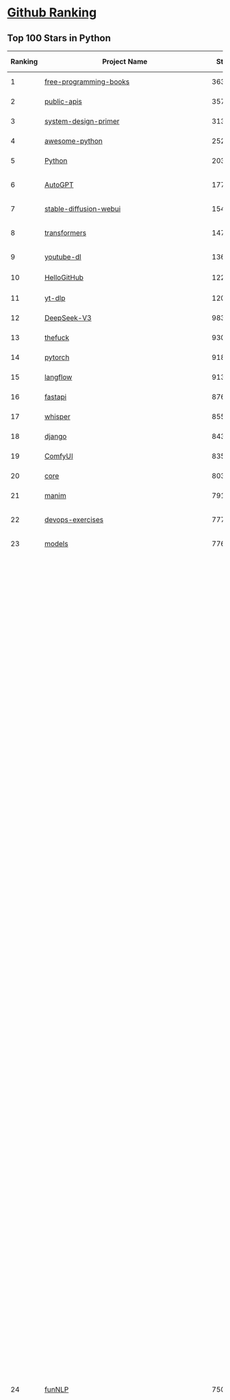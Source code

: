 [Github Ranking](../README.md)
==========

## Top 100 Stars in Python

| Ranking | Project Name | Stars | Forks | Language | Open Issues | Description | Last Commit |
| ------- | ------------ | ----- | ----- | -------- | ----------- | ----------- | ----------- |
| 1 | [free-programming-books](https://github.com/EbookFoundation/free-programming-books) | 363754 | 63819 | Python | 30 | :books: Freely available programming books | 2025-07-22T19:36:31Z |
| 2 | [public-apis](https://github.com/public-apis/public-apis) | 357927 | 37554 | Python | 2 | A collective list of free APIs | 2025-05-20T15:56:34Z |
| 3 | [system-design-primer](https://github.com/donnemartin/system-design-primer) | 313145 | 51447 | Python | 247 | Learn how to design large-scale systems. Prep for the system design interview.  Includes Anki flashcards. | 2025-05-21T11:13:33Z |
| 4 | [awesome-python](https://github.com/vinta/awesome-python) | 252063 | 26025 | Python | 0 | An opinionated list of awesome Python frameworks, libraries, software and resources. | 2025-07-17T16:35:51Z |
| 5 | [Python](https://github.com/TheAlgorithms/Python) | 203272 | 47105 | Python | 73 | All Algorithms implemented in Python | 2025-07-21T19:29:29Z |
| 6 | [AutoGPT](https://github.com/Significant-Gravitas/AutoGPT) | 177241 | 45898 | Python | 148 | AutoGPT is the vision of accessible AI for everyone, to use and to build on. Our mission is to provide the tools, so that you can focus on what matters. | 2025-07-26T23:24:58Z |
| 7 | [stable-diffusion-webui](https://github.com/AUTOMATIC1111/stable-diffusion-webui) | 154886 | 28750 | Python | 2361 | Stable Diffusion web UI | 2025-05-03T06:17:03Z |
| 8 | [transformers](https://github.com/huggingface/transformers) | 147497 | 29789 | Python | 1060 | 🤗 Transformers: the model-definition framework for state-of-the-art machine learning models in text, vision, audio, and multimodal models, for both inference and training.  | 2025-07-26T21:15:16Z |
| 9 | [youtube-dl](https://github.com/ytdl-org/youtube-dl) | 136636 | 10413 | Python | 3644 | Command-line program to download videos from YouTube.com and other video sites | 2025-05-04T11:53:05Z |
| 10 | [HelloGitHub](https://github.com/521xueweihan/HelloGitHub) | 122750 | 10572 | Python | 206 | :octocat: 分享 GitHub 上有趣、入门级的开源项目。Share interesting, entry-level open source projects on GitHub. | 2025-06-27T04:22:51Z |
| 11 | [yt-dlp](https://github.com/yt-dlp/yt-dlp) | 120184 | 9529 | Python | 1594 | A feature-rich command-line audio/video downloader | 2025-07-26T22:59:03Z |
| 12 | [DeepSeek-V3](https://github.com/deepseek-ai/DeepSeek-V3) | 98385 | 16028 | Python | 39 | None | 2025-06-27T08:46:37Z |
| 13 | [thefuck](https://github.com/nvbn/thefuck) | 93048 | 3734 | Python | 285 | Magnificent app which corrects your previous console command. | 2024-07-19T14:56:13Z |
| 14 | [pytorch](https://github.com/pytorch/pytorch) | 91806 | 24778 | Python | 15333 | Tensors and Dynamic neural networks in Python with strong GPU acceleration | 2025-07-27T03:32:30Z |
| 15 | [langflow](https://github.com/langflow-ai/langflow) | 91334 | 7165 | Python | 463 | Langflow is a powerful tool for building and deploying AI-powered agents and workflows. | 2025-07-27T00:34:12Z |
| 16 | [fastapi](https://github.com/fastapi/fastapi) | 87687 | 7647 | Python | 50 | FastAPI framework, high performance, easy to learn, fast to code, ready for production | 2025-07-26T21:27:59Z |
| 17 | [whisper](https://github.com/openai/whisper) | 85595 | 10488 | Python | 0 | Robust Speech Recognition via Large-Scale Weak Supervision | 2025-06-26T01:05:52Z |
| 18 | [django](https://github.com/django/django) | 84366 | 32738 | Python | 0 | The Web framework for perfectionists with deadlines. | 2025-07-25T11:59:13Z |
| 19 | [ComfyUI](https://github.com/comfyanonymous/ComfyUI) | 83574 | 9265 | Python | 2414 | The most powerful and modular diffusion model GUI, api and backend with a graph/nodes interface. | 2025-07-26T22:33:49Z |
| 20 | [core](https://github.com/home-assistant/core) | 80397 | 34463 | Python | 2411 | :house_with_garden: Open source home automation that puts local control and privacy first. | 2025-07-26T19:58:54Z |
| 21 | [manim](https://github.com/3b1b/manim) | 79124 | 6808 | Python | 449 | Animation engine for explanatory math videos | 2025-06-14T15:50:43Z |
| 22 | [devops-exercises](https://github.com/bregman-arie/devops-exercises) | 77749 | 17433 | Python | 35 | Linux, Jenkins, AWS, SRE, Prometheus, Docker, Python, Ansible, Git, Kubernetes, Terraform, OpenStack, SQL, NoSQL, Azure, GCP, DNS, Elastic, Network, Virtualization. DevOps Interview Questions | 2025-04-24T19:36:05Z |
| 23 | [models](https://github.com/tensorflow/models) | 77626 | 45529 | Python | 1075 | Models and examples built with TensorFlow | 2025-07-21T19:09:41Z |
| 24 | [funNLP](https://github.com/fighting41love/funNLP) | 75053 | 14926 | Python | 33 | 中英文敏感词、语言检测、中外手机/电话归属地/运营商查询、名字推断性别、手机号抽取、身份证抽取、邮箱抽取、中日文人名库、中文缩写库、拆字词典、词汇情感值、停用词、反动词表、暴恐词表、繁简体转换、英文模拟中文发音、汪峰歌词生成器、职业名称词库、同义词库、反义词库、否定词库、汽车品牌词库、汽车零件词库、连续英文切割、各种中文词向量、公司名字大全、古诗词库、IT词库、财经词库、成语词库、地名词库、历史名人词库、诗词词库、医学词库、饮食词库、法律词库、汽车词库、动物词库、中文聊天语料、中文谣言数据、百度中文问答数据集、句子相似度匹配算法集合、bert资源、文本生成&摘要相关工具、cocoNLP信息抽取工具、国内电话号码正则匹配、清华大学XLORE:中英文跨语言百科知识图谱、清华大学人工智能技术系列报告、自然语言生成、NLU太难了系列、自动对联数据及机器人、用户名黑名单列表、罪名法务名词及分类模型、微信公众号语料、cs224n深度学习自然语言处理课程、中文手写汉字识别、中文自然语言处理 语料/数据集、变量命名神器、分词语料库+代码、任务型对话英文数据集、ASR 语音数据集 + 基于深度学习的中文语音识别系统、笑声检测器、Microsoft多语言数字/单位/如日期时间识别包、中华新华字典数据库及api(包括常用歇后语、成语、词语和汉字)、文档图谱自动生成、SpaCy 中文模型、Common Voice语音识别数据集新版、神经网络关系抽取、基于bert的命名实体识别、关键词(Keyphrase)抽取包pke、基于医疗领域知识图谱的问答系统、基于依存句法与语义角色标注的事件三元组抽取、依存句法分析4万句高质量标注数据、cnocr：用来做中文OCR的Python3包、中文人物关系知识图谱项目、中文nlp竞赛项目及代码汇总、中文字符数据、speech-aligner: 从“人声语音”及其“语言文本”产生音素级别时间对齐标注的工具、AmpliGraph: 知识图谱表示学习(Python)库：知识图谱概念链接预测、Scattertext 文本可视化(python)、语言/知识表示工具：BERT & ERNIE、中文对比英文自然语言处理NLP的区别综述、Synonyms中文近义词工具包、HarvestText领域自适应文本挖掘工具（新词发现-情感分析-实体链接等）、word2word：(Python)方便易用的多语言词-词对集：62种语言/3,564个多语言对、语音识别语料生成工具：从具有音频/字幕的在线视频创建自动语音识别(ASR)语料库、构建医疗实体识别的模型（包含词典和语料标注）、单文档非监督的关键词抽取、Kashgari中使用gpt-2语言模型、开源的金融投资数据提取工具、文本自动摘要库TextTeaser: 仅支持英文、人民日报语料处理工具集、一些关于自然语言的基本模型、基于14W歌曲知识库的问答尝试--功能包括歌词接龙and已知歌词找歌曲以及歌曲歌手歌词三角关系的问答、基于Siamese bilstm模型的相似句子判定模型并提供训练数据集和测试数据集、用Transformer编解码模型实现的根据Hacker News文章标题自动生成评论、用BERT进行序列标记和文本分类的模板代码、LitBank：NLP数据集——支持自然语言处理和计算人文学科任务的100部带标记英文小说语料、百度开源的基准信息抽取系统、虚假新闻数据集、Facebook: LAMA语言模型分析，提供Transformer-XL/BERT/ELMo/GPT预训练语言模型的统一访问接口、CommonsenseQA：面向常识的英文QA挑战、中文知识图谱资料、数据及工具、各大公司内部里大牛分享的技术文档 PDF 或者 PPT、自然语言生成SQL语句（英文）、中文NLP数据增强（EDA）工具、英文NLP数据增强工具 、基于医药知识图谱的智能问答系统、京东商品知识图谱、基于mongodb存储的军事领域知识图谱问答项目、基于远监督的中文关系抽取、语音情感分析、中文ULMFiT-情感分析-文本分类-语料及模型、一个拍照做题程序、世界各国大规模人名库、一个利用有趣中文语料库 qingyun 训练出来的中文聊天机器人、中文聊天机器人seqGAN、省市区镇行政区划数据带拼音标注、教育行业新闻语料库包含自动文摘功能、开放了对话机器人-知识图谱-语义理解-自然语言处理工具及数据、中文知识图谱：基于百度百科中文页面-抽取三元组信息-构建中文知识图谱、masr: 中文语音识别-提供预训练模型-高识别率、Python音频数据增广库、中文全词覆盖BERT及两份阅读理解数据、ConvLab：开源多域端到端对话系统平台、中文自然语言处理数据集、基于最新版本rasa搭建的对话系统、基于TensorFlow和BERT的管道式实体及关系抽取、一个小型的证券知识图谱/知识库、复盘所有NLP比赛的TOP方案、OpenCLaP：多领域开源中文预训练语言模型仓库、UER：基于不同语料+编码器+目标任务的中文预训练模型仓库、中文自然语言处理向量合集、基于金融-司法领域(兼有闲聊性质)的聊天机器人、g2pC：基于上下文的汉语读音自动标记模块、Zincbase 知识图谱构建工具包、诗歌质量评价/细粒度情感诗歌语料库、快速转化「中文数字」和「阿拉伯数字」、百度知道问答语料库、基于知识图谱的问答系统、jieba_fast 加速版的jieba、正则表达式教程、中文阅读理解数据集、基于BERT等最新语言模型的抽取式摘要提取、Python利用深度学习进行文本摘要的综合指南、知识图谱深度学习相关资料整理、维基大规模平行文本语料、StanfordNLP 0.2.0：纯Python版自然语言处理包、NeuralNLP-NeuralClassifier：腾讯开源深度学习文本分类工具、端到端的封闭域对话系统、中文命名实体识别：NeuroNER vs. BertNER、新闻事件线索抽取、2019年百度的三元组抽取比赛：“科学空间队”源码、基于依存句法的开放域文本知识三元组抽取和知识库构建、中文的GPT2训练代码、ML-NLP - 机器学习(Machine Learning)NLP面试中常考到的知识点和代码实现、nlp4han:中文自然语言处理工具集(断句/分词/词性标注/组块/句法分析/语义分析/NER/N元语法/HMM/代词消解/情感分析/拼写检查、XLM：Facebook的跨语言预训练语言模型、用基于BERT的微调和特征提取方法来进行知识图谱百度百科人物词条属性抽取、中文自然语言处理相关的开放任务-数据集-当前最佳结果、CoupletAI - 基于CNN+Bi-LSTM+Attention 的自动对对联系统、抽象知识图谱、MiningZhiDaoQACorpus - 580万百度知道问答数据挖掘项目、brat rapid annotation tool: 序列标注工具、大规模中文知识图谱数据：1.4亿实体、数据增强在机器翻译及其他nlp任务中的应用及效果、allennlp阅读理解:支持多种数据和模型、PDF表格数据提取工具 、 Graphbrain：AI开源软件库和科研工具，目的是促进自动意义提取和文本理解以及知识的探索和推断、简历自动筛选系统、基于命名实体识别的简历自动摘要、中文语言理解测评基准，包括代表性的数据集&基准模型&语料库&排行榜、树洞 OCR 文字识别 、从包含表格的扫描图片中识别表格和文字、语声迁移、Python口语自然语言处理工具集(英文)、 similarity：相似度计算工具包，java编写、海量中文预训练ALBERT模型 、Transformers 2.0 、基于大规模音频数据集Audioset的音频增强 、Poplar：网页版自然语言标注工具、图片文字去除，可用于漫画翻译 、186种语言的数字叫法库、Amazon发布基于知识的人-人开放领域对话数据集 、中文文本纠错模块代码、繁简体转换 、 Python实现的多种文本可读性评价指标、类似于人名/地名/组织机构名的命名体识别数据集 、东南大学《知识图谱》研究生课程(资料)、. 英文拼写检查库 、 wwsearch是企业微信后台自研的全文检索引擎、CHAMELEON：深度学习新闻推荐系统元架构 、 8篇论文梳理BERT相关模型进展与反思、DocSearch：免费文档搜索引擎、 LIDA：轻量交互式对话标注工具 、aili - the fastest in-memory index in the East 东半球最快并发索引 、知识图谱车音工作项目、自然语言生成资源大全 、中日韩分词库mecab的Python接口库、中文文本摘要/关键词提取、汉字字符特征提取器 (featurizer)，提取汉字的特征（发音特征、字形特征）用做深度学习的特征、中文生成任务基准测评 、中文缩写数据集、中文任务基准测评 - 代表性的数据集-基准(预训练)模型-语料库-baseline-工具包-排行榜、PySS3：面向可解释AI的SS3文本分类器机器可视化工具 、中文NLP数据集列表、COPE - 格律诗编辑程序、doccano：基于网页的开源协同多语言文本标注工具 、PreNLP：自然语言预处理库、简单的简历解析器，用来从简历中提取关键信息、用于中文闲聊的GPT2模型：GPT2-chitchat、基于检索聊天机器人多轮响应选择相关资源列表(Leaderboards、Datasets、Papers)、(Colab)抽象文本摘要实现集锦(教程 、词语拼音数据、高效模糊搜索工具、NLP数据增广资源集、微软对话机器人框架 、 GitHub Typo Corpus：大规模GitHub多语言拼写错误/语法错误数据集、TextCluster：短文本聚类预处理模块 Short text cluster、面向语音识别的中文文本规范化、BLINK：最先进的实体链接库、BertPunc：基于BERT的最先进标点修复模型、Tokenizer：快速、可定制的文本词条化库、中文语言理解测评基准，包括代表性的数据集、基准(预训练)模型、语料库、排行榜、spaCy 医学文本挖掘与信息提取 、 NLP任务示例项目代码集、 python拼写检查库、chatbot-list - 行业内关于智能客服、聊天机器人的应用和架构、算法分享和介绍、语音质量评价指标(MOSNet, BSSEval, STOI, PESQ, SRMR)、 用138GB语料训练的法文RoBERTa预训练语言模型 、BERT-NER-Pytorch：三种不同模式的BERT中文NER实验、无道词典 - 有道词典的命令行版本，支持英汉互查和在线查询、2019年NLP亮点回顾、 Chinese medical dialogue data 中文医疗对话数据集 、最好的汉字数字(中文数字)-阿拉伯数字转换工具、 基于百科知识库的中文词语多词义/义项获取与特定句子词语语义消歧、awesome-nlp-sentiment-analysis - 情感分析、情绪原因识别、评价对象和评价词抽取、LineFlow：面向所有深度学习框架的NLP数据高效加载器、中文医学NLP公开资源整理 、MedQuAD：(英文)医学问答数据集、将自然语言数字串解析转换为整数和浮点数、Transfer Learning in Natural Language Processing (NLP) 、面向语音识别的中文/英文发音辞典、Tokenizers：注重性能与多功能性的最先进分词器、CLUENER 细粒度命名实体识别 Fine Grained Named Entity Recognition、 基于BERT的中文命名实体识别、中文谣言数据库、NLP数据集/基准任务大列表、nlp相关的一些论文及代码, 包括主题模型、词向量(Word Embedding)、命名实体识别(NER)、文本分类(Text Classificatin)、文本生成(Text Generation)、文本相似性(Text Similarity)计算等，涉及到各种与nlp相关的算法，基于keras和tensorflow 、Python文本挖掘/NLP实战示例、 Blackstone：面向非结构化法律文本的spaCy pipeline和NLP模型通过同义词替换实现文本“变脸” 、中文 预训练 ELECTREA 模型: 基于对抗学习 pretrain Chinese Model 、albert-chinese-ner - 用预训练语言模型ALBERT做中文NER 、基于GPT2的特定主题文本生成/文本增广、开源预训练语言模型合集、多语言句向量包、编码、标记和实现：一种可控高效的文本生成方法、 英文脏话大列表 、attnvis：GPT2、BERT等transformer语言模型注意力交互可视化、CoVoST：Facebook发布的多语种语音-文本翻译语料库，包括11种语言(法语、德语、荷兰语、俄语、西班牙语、意大利语、土耳其语、波斯语、瑞典语、蒙古语和中文)的语音、文字转录及英文译文、Jiagu自然语言处理工具 - 以BiLSTM等模型为基础，提供知识图谱关系抽取 中文分词 词性标注 命名实体识别 情感分析 新词发现 关键词 文本摘要 文本聚类等功能、用unet实现对文档表格的自动检测，表格重建、NLP事件提取文献资源列表 、 金融领域自然语言处理研究资源大列表、CLUEDatasetSearch - 中英文NLP数据集：搜索所有中文NLP数据集，附常用英文NLP数据集 、medical_NER - 中文医学知识图谱命名实体识别 、(哈佛)讲因果推理的免费书、知识图谱相关学习资料/数据集/工具资源大列表、Forte：灵活强大的自然语言处理pipeline工具集 、Python字符串相似性算法库、PyLaia：面向手写文档分析的深度学习工具包、TextFooler：针对文本分类/推理的对抗文本生成模块、Haystack：灵活、强大的可扩展问答(QA)框架、中文关键短语抽取工具 | 2024-05-10T07:38:24Z |
| 25 | [Deep-Live-Cam](https://github.com/hacksider/Deep-Live-Cam) | 72080 | 10362 | Python | 64 | real time face swap and one-click video deepfake with only a single image | 2025-07-09T09:19:26Z |
| 26 | [d2l-zh](https://github.com/d2l-ai/d2l-zh) | 71079 | 11759 | Python | 0 | 《动手学深度学习》：面向中文读者、能运行、可讨论。中英文版被70多个国家的500多所大学用于教学。 | 2024-07-30T09:32:19Z |
| 27 | [screenshot-to-code](https://github.com/abi/screenshot-to-code) | 70457 | 8704 | Python | 100 | Drop in a screenshot and convert it to clean code (HTML/Tailwind/React/Vue) | 2025-07-03T21:04:54Z |
| 28 | [flask](https://github.com/pallets/flask) | 70047 | 16504 | Python | 5 | The Python micro framework for building web applications. | 2025-06-12T20:48:14Z |
| 29 | [markitdown](https://github.com/microsoft/markitdown) | 69454 | 3716 | Python | 242 | Python tool for converting files and office documents to Markdown. | 2025-06-04T04:09:25Z |
| 30 | [awesome-machine-learning](https://github.com/josephmisiti/awesome-machine-learning) | 69086 | 15016 | Python | 1 | A curated list of awesome Machine Learning frameworks, libraries and software. | 2025-06-25T14:00:11Z |
| 31 | [gpt_academic](https://github.com/binary-husky/gpt_academic) | 69002 | 8366 | Python | 262 | 为GPT/GLM等LLM大语言模型提供实用化交互接口，特别优化论文阅读/润色/写作体验，模块化设计，支持自定义快捷按钮&函数插件，支持Python和C++等项目剖析&自译解功能，PDF/LaTex论文翻译&总结功能，支持并行问询多种LLM模型，支持chatglm3等本地模型。接入通义千问, deepseekcoder, 讯飞星火, 文心一言, llama2, rwkv, claude2, moss等。 | 2025-07-20T18:18:51Z |
| 32 | [PayloadsAllTheThings](https://github.com/swisskyrepo/PayloadsAllTheThings) | 68736 | 15727 | Python | 0 | A list of useful payloads and bypass for Web Application Security and Pentest/CTF | 2025-07-26T20:59:50Z |
| 33 | [cpython](https://github.com/python/cpython) | 68036 | 32448 | Python | 7235 | The Python programming language | 2025-07-27T01:55:51Z |
| 34 | [sherlock](https://github.com/sherlock-project/sherlock) | 67378 | 7736 | Python | 101 | Hunt down social media accounts by username across social networks | 2025-05-06T09:55:10Z |
| 35 | [browser-use](https://github.com/browser-use/browser-use) | 66310 | 7625 | Python | 489 | 🌐 Make websites accessible for AI agents. Automate tasks online with ease. | 2025-07-26T21:13:04Z |
| 36 | [new-pac](https://github.com/Alvin9999/new-pac) | 65982 | 10185 | Python | 429 | 翻墙-科学上网、自由上网、免费科学上网、免费翻墙、fanqiang、油管youtube/视频下载、软件、VPN、一键翻墙浏览器，vps一键搭建翻墙服务器脚本/教程，免费shadowsocks/ss/ssr/v2ray/goflyway账号/节点，翻墙梯子，电脑、手机、iOS、安卓、windows、Mac、Linux、路由器翻墙、科学上网、youtube视频下载、youtube油管镜像/免翻墙网站、美区apple id共享账号、翻墙-科学上网-梯子 | 2025-07-27T04:01:19Z |
| 37 | [ansible](https://github.com/ansible/ansible) | 65732 | 24048 | Python | 549 | Ansible is a radically simple IT automation platform that makes your applications and systems easier to deploy and maintain. Automate everything from code deployment to network configuration to cloud management, in a language that approaches plain English, using SSH, with no agents to install on remote systems. https://docs.ansible.com. | 2025-07-26T01:43:40Z |
| 38 | [gpt4free](https://github.com/xtekky/gpt4free) | 64746 | 13678 | Python | 13 | The official gpt4free repository \| various collection of powerful language models \| o4, o3 and deepseek r1, gpt-4.1, gemini 2.5 | 2025-07-25T14:46:48Z |
| 39 | [keras](https://github.com/keras-team/keras) | 63252 | 19590 | Python | 226 | Deep Learning for humans | 2025-07-25T21:29:07Z |
| 40 | [scikit-learn](https://github.com/scikit-learn/scikit-learn) | 62787 | 26087 | Python | 1582 | scikit-learn: machine learning in Python | 2025-07-25T22:54:40Z |
| 41 | [annotated_deep_learning_paper_implementations](https://github.com/labmlai/annotated_deep_learning_paper_implementations) | 62152 | 6294 | Python | 25 | 🧑‍🏫 60+ Implementations/tutorials of deep learning papers with side-by-side notes 📝; including transformers (original, xl, switch, feedback, vit, ...), optimizers (adam, adabelief, sophia, ...), gans(cyclegan, stylegan2, ...), 🎮 reinforcement learning (ppo, dqn), capsnet, distillation, ... 🧠 | 2025-07-20T05:10:58Z |
| 42 | [OpenHands](https://github.com/All-Hands-AI/OpenHands) | 61225 | 7244 | Python | 292 | 🙌 OpenHands: Code Less, Make More | 2025-07-27T02:50:09Z |
| 43 | [ragflow](https://github.com/infiniflow/ragflow) | 60981 | 6151 | Python | 2500 | RAGFlow is an open-source RAG (Retrieval-Augmented Generation) engine based on deep document understanding. | 2025-07-25T13:17:37Z |
| 44 | [open-interpreter](https://github.com/openinterpreter/open-interpreter) | 60053 | 5120 | Python | 225 | A natural language interface for computers | 2025-04-23T07:18:30Z |
| 45 | [localstack](https://github.com/localstack/localstack) | 59805 | 4199 | Python | 243 | 💻 A fully functional local AWS cloud stack. Develop and test your cloud & Serverless apps offline | 2025-07-26T21:24:49Z |
| 46 | [llama](https://github.com/meta-llama/llama) | 58562 | 9789 | Python | 440 | Inference code for Llama models | 2025-01-26T21:42:26Z |
| 47 | [scrapy](https://github.com/scrapy/scrapy) | 57739 | 10972 | Python | 460 | Scrapy, a fast high-level web crawling & scraping framework for Python. | 2025-07-26T23:52:57Z |
| 48 | [MetaGPT](https://github.com/FoundationAgents/MetaGPT) | 57472 | 6909 | Python | 13 | 🌟 The Multi-Agent Framework: First AI Software Company, Towards Natural Language Programming | 2025-06-30T11:45:55Z |
| 49 | [private-gpt](https://github.com/zylon-ai/private-gpt) | 56349 | 7565 | Python | 250 | Interact with your documents using the power of GPT, 100% privately, no data leaks | 2024-11-13T19:30:32Z |
| 50 | [you-get](https://github.com/soimort/you-get) | 56201 | 9798 | Python | 0 | :arrow_double_down: Dumb downloader that scrapes the web | 2025-04-27T15:33:25Z |
| 51 | [openpilot](https://github.com/commaai/openpilot) | 55549 | 9973 | Python | 133 | openpilot is an operating system for robotics. Currently, it upgrades the driver assistance system on 300+ supported cars. | 2025-07-27T03:37:46Z |
| 52 | [face_recognition](https://github.com/ageitgey/face_recognition) | 55130 | 13636 | Python | 774 | The world's simplest facial recognition api for Python and the command line | 2024-08-21T06:22:36Z |
| 53 | [LLaMA-Factory](https://github.com/hiyouga/LLaMA-Factory) | 54956 | 6759 | Python | 518 | Unified Efficient Fine-Tuning of 100+ LLMs & VLMs (ACL 2024) | 2025-07-25T12:21:49Z |
| 54 | [yolov5](https://github.com/ultralytics/yolov5) | 54783 | 17091 | Python | 252 | YOLOv5 🚀 in PyTorch > ONNX > CoreML > TFLite | 2025-07-14T04:50:34Z |
| 55 | [Real-Time-Voice-Cloning](https://github.com/CorentinJ/Real-Time-Voice-Cloning) | 54763 | 9042 | Python | 204 | Clone a voice in 5 seconds to generate arbitrary speech in real-time | 2025-05-30T11:41:05Z |
| 56 | [gpt-engineer](https://github.com/AntonOsika/gpt-engineer) | 54584 | 7223 | Python | 28 | CLI platform to experiment with codegen. Precursor to: https://lovable.dev | 2025-05-14T10:15:10Z |
| 57 | [faceswap](https://github.com/deepfakes/faceswap) | 54308 | 13426 | Python | 33 | Deepfakes Software For All | 2025-07-11T17:20:12Z |
| 58 | [vllm](https://github.com/vllm-project/vllm) | 53262 | 8947 | Python | 1797 | A high-throughput and memory-efficient inference and serving engine for LLMs | 2025-07-27T04:02:12Z |
| 59 | [requests](https://github.com/psf/requests) | 53094 | 9507 | Python | 197 | A simple, yet elegant, HTTP library. | 2025-07-25T20:42:17Z |
| 60 | [hackingtool](https://github.com/Z4nzu/hackingtool) | 53064 | 5725 | Python | 51 | ALL IN ONE Hacking Tool For Hackers | 2025-03-03T15:17:19Z |
| 61 | [rich](https://github.com/Textualize/rich) | 53026 | 1859 | Python | 206 | Rich is a Python library for rich text and beautiful formatting in the terminal. | 2025-07-25T07:35:18Z |
| 62 | [PaddleOCR](https://github.com/PaddlePaddle/PaddleOCR) | 51970 | 8454 | Python | 139 | Awesome multilingual OCR and Document Parsing toolkits based on PaddlePaddle (practical ultra lightweight OCR system, support 80+ languages recognition, provide data annotation and synthesis tools, support training and deployment among server, mobile, embedded and IoT devices) | 2025-07-25T10:10:21Z |
| 63 | [awesome-llm-apps](https://github.com/Shubhamsaboo/awesome-llm-apps) | 51562 | 6044 | Python | 3 | Collection of awesome LLM apps with AI Agents and RAG using OpenAI, Anthropic, Gemini and opensource models. | 2025-07-26T15:36:31Z |
| 64 | [grok-1](https://github.com/xai-org/grok-1) | 50396 | 8360 | Python | 0 | Grok open release | 2024-08-30T04:17:25Z |
| 65 | [crawl4ai](https://github.com/unclecode/crawl4ai) | 49682 | 4821 | Python | 159 | 🚀🤖 Crawl4AI: Open-source LLM Friendly Web Crawler & Scraper. Don't be shy, join here: https://discord.gg/jP8KfhDhyN | 2025-07-25T10:25:55Z |
| 66 | [GPT-SoVITS](https://github.com/RVC-Boss/GPT-SoVITS) | 49277 | 5409 | Python | 699 | 1 min voice data can also be used to train a good TTS model! (few shot voice cloning) | 2025-07-18T16:29:48Z |
| 67 | [OpenManus](https://github.com/FoundationAgents/OpenManus) | 48378 | 8471 | Python | 403 | No fortress, purely open ground.  OpenManus is Coming. | 2025-07-23T09:50:10Z |
| 68 | [30-Days-Of-Python](https://github.com/Asabeneh/30-Days-Of-Python) | 47962 | 9156 | Python | 61 | 30 days of Python programming challenge is a step-by-step guide to learn the Python programming language in 30 days. This challenge may take more than100 days, follow your own pace.  These videos may help too: https://www.youtube.com/channel/UC7PNRuno1rzYPb1xLa4yktw | 2025-06-04T21:49:56Z |
| 69 | [autogen](https://github.com/microsoft/autogen) | 47888 | 7297 | Python | 392 | A programming framework for agentic AI 🤖 PyPi: autogen-agentchat Discord: https://aka.ms/autogen-discord Office Hour: https://aka.ms/autogen-officehour | 2025-07-26T04:54:23Z |
| 70 | [professional-programming](https://github.com/charlax/professional-programming) | 47843 | 3801 | Python | 1 | A collection of learning resources for curious software engineers | 2025-07-12T17:05:06Z |
| 71 | [big-list-of-naughty-strings](https://github.com/minimaxir/big-list-of-naughty-strings) | 47330 | 2158 | Python | 69 | The Big List of Naughty Strings is a list of strings which have a high probability of causing issues when used as user-input data. | 2024-04-18T03:26:59Z |
| 72 | [OpenBB](https://github.com/OpenBB-finance/OpenBB) | 46350 | 4203 | Python | 48 | Investment Research for Everyone, Everywhere. | 2025-07-26T19:27:32Z |
| 73 | [pandas](https://github.com/pandas-dev/pandas) | 46107 | 18724 | Python | 3653 | Flexible and powerful data analysis / manipulation library for Python, providing labeled data structures similar to R data.frame objects, statistical functions, and much more | 2025-07-26T20:25:06Z |
| 74 | [Fooocus](https://github.com/lllyasviel/Fooocus) | 45877 | 7315 | Python | 207 | Focus on prompting and generating | 2025-01-24T10:55:35Z |
| 75 | [odoo](https://github.com/odoo/odoo) | 44617 | 28853 | Python | 3255 | Odoo. Open Source Apps To Grow Your Business. | 2025-07-26T22:48:41Z |
| 76 | [text-generation-webui](https://github.com/oobabooga/text-generation-webui) | 44456 | 5725 | Python | 2566 | LLM UI with advanced features, easy setup, and multiple backend support. | 2025-07-24T17:39:07Z |
| 77 | [ultralytics](https://github.com/ultralytics/ultralytics) | 43633 | 8516 | Python | 272 | Ultralytics YOLO 🚀 | 2025-07-26T18:29:29Z |
| 78 | [llama_index](https://github.com/run-llama/llama_index) | 43331 | 6233 | Python | 226 | LlamaIndex is the leading framework for building LLM-powered agents over your data. | 2025-07-25T14:06:49Z |
| 79 | [nanoGPT](https://github.com/karpathy/nanoGPT) | 43183 | 7249 | Python | 225 | The simplest, fastest repository for training/finetuning medium-sized GPTs. | 2024-12-09T23:53:04Z |
| 80 | [unsloth](https://github.com/unslothai/unsloth) | 42658 | 3415 | Python | 671 | Fine-tuning & Reinforcement Learning for LLMs. 🦥 Train Qwen3, Llama 4, DeepSeek-R1, Gemma 3, TTS 2x faster with 70% less VRAM. | 2025-07-25T06:40:26Z |
| 81 | [python-patterns](https://github.com/faif/python-patterns) | 41779 | 7024 | Python | 11 | A collection of design patterns/idioms in Python | 2025-07-19T00:16:40Z |
| 82 | [TTS](https://github.com/coqui-ai/TTS) | 41636 | 5425 | Python | 5 | 🐸💬 - a deep learning toolkit for Text-to-Speech, battle-tested in research and production | 2024-08-16T12:07:14Z |
| 83 | [sentry](https://github.com/getsentry/sentry) | 41534 | 4391 | Python | 2146 | Developer-first error tracking and performance monitoring | 2025-07-27T01:30:23Z |
| 84 | [stablediffusion](https://github.com/Stability-AI/stablediffusion) | 41421 | 5285 | Python | 248 | High-Resolution Image Synthesis with Latent Diffusion Models | 2025-06-25T14:18:37Z |
| 85 | [airflow](https://github.com/apache/airflow) | 41249 | 15367 | Python | 1280 | Apache Airflow - A platform to programmatically author, schedule, and monitor workflows | 2025-07-26T21:51:39Z |
| 86 | [diagrams](https://github.com/mingrammer/diagrams) | 41222 | 2652 | Python | 309 | :art: Diagram as Code for prototyping cloud system architectures | 2025-07-22T11:31:47Z |
| 87 | [ailearning](https://github.com/apachecn/ailearning) | 41188 | 11581 | Python | 3 | AiLearning：数据分析+机器学习实战+线性代数+PyTorch+NLTK+TF2 | 2024-11-12T16:21:55Z |
| 88 | [ChatGLM-6B](https://github.com/THUDM/ChatGLM-6B) | 41098 | 5216 | Python | 557 | ChatGLM-6B: An Open Bilingual Dialogue Language Model \| 开源双语对话语言模型 | 2024-06-27T04:05:25Z |
| 89 | [ColossalAI](https://github.com/hpcaitech/ColossalAI) | 41049 | 4525 | Python | 434 | Making large AI models cheaper, faster and more accessible | 2025-07-23T06:26:08Z |
| 90 | [freqtrade](https://github.com/freqtrade/freqtrade) | 40817 | 8206 | Python | 29 | Free, open source crypto trading bot | 2025-07-26T11:19:29Z |
| 91 | [black](https://github.com/psf/black) | 40729 | 2619 | Python | 325 | The uncompromising Python code formatter | 2025-07-23T22:38:48Z |
| 92 | [MinerU](https://github.com/opendatalab/MinerU) | 40718 | 3341 | Python | 118 | A high-quality tool for convert PDF to Markdown and JSON.一站式开源高质量数据提取工具，将PDF转换成Markdown和JSON格式。 | 2025-07-25T21:05:37Z |
| 93 | [streamlit](https://github.com/streamlit/streamlit) | 40595 | 3610 | Python | 1106 | Streamlit — A faster way to build and share data apps. | 2025-07-26T10:18:32Z |
| 94 | [mitmproxy](https://github.com/mitmproxy/mitmproxy) | 39935 | 4266 | Python | 331 | An interactive TLS-capable intercepting HTTP proxy for penetration testers and software developers. | 2025-07-14T07:32:19Z |
| 95 | [cheat.sh](https://github.com/chubin/cheat.sh) | 39675 | 1831 | Python | 124 | the only cheat sheet you need | 2025-02-01T13:32:00Z |
| 96 | [DeepSpeed](https://github.com/deepspeedai/DeepSpeed) | 39507 | 4486 | Python | 1082 | DeepSpeed is a deep learning optimization library that makes distributed training and inference easy, efficient, and effective. | 2025-07-26T21:27:33Z |
| 97 | [bert](https://github.com/google-research/bert) | 39370 | 9693 | Python | 790 | TensorFlow code and pre-trained models for BERT | 2024-07-23T23:39:41Z |
| 98 | [gradio](https://github.com/gradio-app/gradio) | 39195 | 2994 | Python | 440 | Build and share delightful machine learning apps, all in Python. 🌟 Star to support our work! | 2025-07-25T20:42:26Z |
| 99 | [Deep-Learning-Papers-Reading-Roadmap](https://github.com/floodsung/Deep-Learning-Papers-Reading-Roadmap) | 39187 | 7355 | Python | 52 | Deep Learning papers reading roadmap for anyone who are eager to learn this amazing tech! | 2022-11-27T13:18:32Z |
| 100 | [FastChat](https://github.com/lm-sys/FastChat) | 38910 | 4730 | Python | 832 | An open platform for training, serving, and evaluating large language models. Release repo for Vicuna and Chatbot Arena. | 2025-06-02T15:22:03Z |

